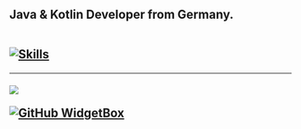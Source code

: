 <h2>Java & Kotlin Developer from Germany.<br><br>



[![Skills](https://skillicons.dev/icons?i=java,kotlin,github,gitlab,gradle,maven,idea,vscode,md&theme=dark)](https://skillicons.dev)

---
[![](https://github-readme-stats.vercel.app/api/wakatime?username=TheBjoRedCraft&theme=tokyonight&layout=compact&langs_count=10&hide_title=true)](https://github.com/TheBjoRedCraft)

[![GitHub WidgetBox](https://github-widgetbox.vercel.app/api/profile?username=TheBjoRedCraft&data=followers,repositories,stars,commits&theme=nautilus)](https://github.com/thebjoredcraft)
